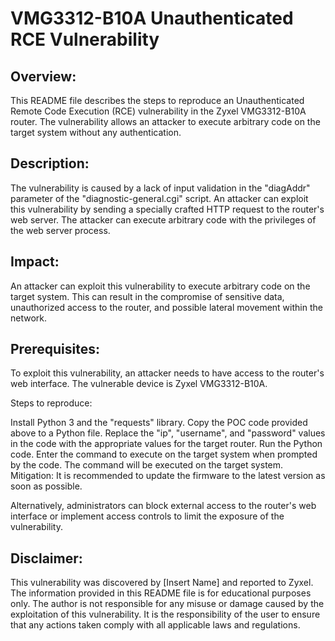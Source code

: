 # VMG3312-B10A Unauthenticated RCE Vulnerability

## Overview:
This README file describes the steps to reproduce an Unauthenticated Remote Code Execution (RCE) vulnerability in the Zyxel VMG3312-B10A router. The vulnerability allows an attacker to execute arbitrary code on the target system without any authentication.

## Description:
The vulnerability is caused by a lack of input validation in the "diagAddr" parameter of the "diagnostic-general.cgi" script. An attacker can exploit this vulnerability by sending a specially crafted HTTP request to the router's web server. The attacker can execute arbitrary code with the privileges of the web server process.

## Impact:
An attacker can exploit this vulnerability to execute arbitrary code on the target system. This can result in the compromise of sensitive data, unauthorized access to the router, and possible lateral movement within the network.

## Prerequisites:
To exploit this vulnerability, an attacker needs to have access to the router's web interface. The vulnerable device is Zyxel VMG3312-B10A.

Steps to reproduce:

Install Python 3 and the "requests" library.
Copy the POC code provided above to a Python file.
Replace the "ip", "username", and "password" values in the code with the appropriate values for the target router.
Run the Python code.
Enter the command to execute on the target system when prompted by the code.
The command will be executed on the target system.
Mitigation:
It is recommended to update the firmware to the latest version as soon as possible.

Alternatively, administrators can block external access to the router's web interface or implement access controls to limit the exposure of the vulnerability.

## Disclaimer:
This vulnerability was discovered by [Insert Name] and reported to Zyxel. The information provided in this README file is for educational purposes only. The author is not responsible for any misuse or damage caused by the exploitation of this vulnerability. It is the responsibility of the user to ensure that any actions taken comply with all applicable laws and regulations.
